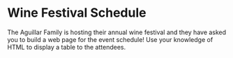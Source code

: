 
# Wine Festival Schedule

The Aguillar Family is hosting their annual wine festival and they have asked you to build a web page for the event schedule! Use your knowledge of HTML to display a table to the attendees.